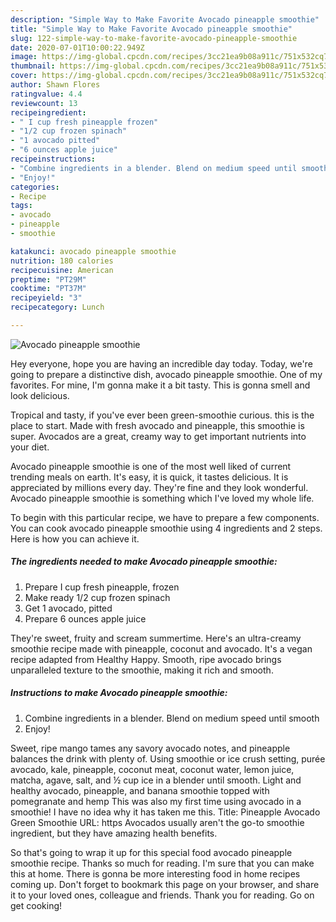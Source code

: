 ```yaml
---
description: "Simple Way to Make Favorite Avocado pineapple smoothie"
title: "Simple Way to Make Favorite Avocado pineapple smoothie"
slug: 122-simple-way-to-make-favorite-avocado-pineapple-smoothie
date: 2020-07-01T10:00:22.949Z
image: https://img-global.cpcdn.com/recipes/3cc21ea9b08a911c/751x532cq70/avocado-pineapple-smoothie-recipe-main-photo.jpg
thumbnail: https://img-global.cpcdn.com/recipes/3cc21ea9b08a911c/751x532cq70/avocado-pineapple-smoothie-recipe-main-photo.jpg
cover: https://img-global.cpcdn.com/recipes/3cc21ea9b08a911c/751x532cq70/avocado-pineapple-smoothie-recipe-main-photo.jpg
author: Shawn Flores
ratingvalue: 4.4
reviewcount: 13
recipeingredient:
- " I cup fresh pineapple frozen"
- "1/2 cup frozen spinach"
- "1 avocado pitted"
- "6 ounces apple juice"
recipeinstructions:
- "Combine ingredients in a blender. Blend on medium speed until smooth"
- "Enjoy!"
categories:
- Recipe
tags:
- avocado
- pineapple
- smoothie

katakunci: avocado pineapple smoothie 
nutrition: 180 calories
recipecuisine: American
preptime: "PT29M"
cooktime: "PT37M"
recipeyield: "3"
recipecategory: Lunch

---
```



![Avocado pineapple smoothie](https://img-global.cpcdn.com/recipes/3cc21ea9b08a911c/751x532cq70/avocado-pineapple-smoothie-recipe-main-photo.jpg)

Hey everyone, hope you are having an incredible day today. Today, we're going to prepare a distinctive dish, avocado pineapple smoothie. One of my favorites. For mine, I'm gonna make it a bit tasty. This is gonna smell and look delicious.

Tropical and tasty, if you&#39;ve ever been green-smoothie curious. this is the place to start. Made with fresh avocado and pineapple, this smoothie is super. Avocados are a great, creamy way to get important nutrients into your diet.

Avocado pineapple smoothie is one of the most well liked of current trending meals on earth. It's easy, it is quick, it tastes delicious. It is appreciated by millions every day. They're fine and they look wonderful. Avocado pineapple smoothie is something which I've loved my whole life.


To begin with this particular recipe, we have to prepare a few components. You can cook avocado pineapple smoothie using 4 ingredients and 2 steps. Here is how you can achieve it.

##### The ingredients needed to make Avocado pineapple smoothie:

1. Prepare  I cup fresh pineapple, frozen
1. Make ready 1/2 cup frozen spinach
1. Get 1 avocado, pitted
1. Prepare 6 ounces apple juice


They&#39;re sweet, fruity and scream summertime. Here&#39;s an ultra-creamy smoothie recipe made with pineapple, coconut and avocado. It&#39;s a vegan recipe adapted from Healthy Happy. Smooth, ripe avocado brings unparalleled texture to the smoothie, making it rich and smooth. 

##### Instructions to make Avocado pineapple smoothie:

1. Combine ingredients in a blender. Blend on medium speed until smooth
1. Enjoy!


Sweet, ripe mango tames any savory avocado notes, and pineapple balances the drink with plenty of. Using smoothie or ice crush setting, purée avocado, kale, pineapple, coconut meat, coconut water, lemon juice, matcha, agave, salt, and ½ cup ice in a blender until smooth. Light and healthy avocado, pineapple, and banana smoothie topped with pomegranate and hemp This was also my first time using avocado in a smoothie! I have no idea why it has taken me this. Title: Pineapple Avocado Green Smoothie URL: https Avocados usually aren&#39;t the go-to smoothie ingredient, but they have amazing health benefits. 

So that's going to wrap it up for this special food avocado pineapple smoothie recipe. Thanks so much for reading. I'm sure that you can make this at home. There is gonna be more interesting food in home recipes coming up. Don't forget to bookmark this page on your browser, and share it to your loved ones, colleague and friends. Thank you for reading. Go on get cooking!
